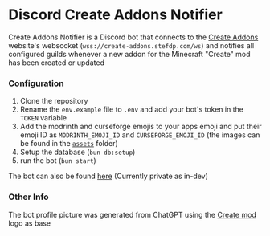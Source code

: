 # Discord Create Addons Notifier

Create Addons Notifier is a Discord bot that connects to the [Create Addons](https://create-addons.stefdp.com) website's websocket (`wss://create-addons.stefdp.com/ws`) and notifies all configured guilds whenever a new addon for the Minecraft "Create" mod has been created or updated

### Configuration

1. Clone the repository
2. Rename the `env.example` file to `.env` and add your bot's token in the `TOKEN` variable
4. Add the modrinth and curseforge emojis to your apps emoji and put their emoji ID as `MODRINTH_EMOJI_ID` and `CURSEFORGE_EMOJI_ID` (the images can be found in the [`assets`](/assets) folder)
3. Setup the database (`bun db:setup`)
4. run the bot (`bun start`)

The bot can also be found [here](https://discord.com/oauth2/authorize?client_id=1390937506710683708&permissions=536870912&integration_type=0&scope=bot+applications.commands) (Currently private as in-dev)

### Other Info

The bot profile picture was generated from ChatGPT using the [Create mod](https://modrinth.com/mod/create) logo as base